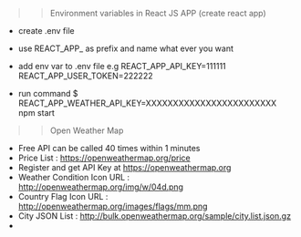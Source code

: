 
>> Environment variables in React JS APP (create react app)
- create .env file
- use REACT_APP_ as prefix and name what ever you want
- add env var to .env file
e.g
REACT_APP_API_KEY=111111
REACT_APP_USER_TOKEN=222222

- run command
$ REACT_APP_WEATHER_API_KEY=XXXXXXXXXXXXXXXXXXXXXXXX npm start


>> Open Weather Map
- Free API can be called 40 times within 1 minutes
- Price List : https://openweathermap.org/price
- Register and get API Key at https://openweathermap.org
- Weather Condition Icon URL : http://openweathermap.org/img/w/04d.png
- Country Flag Icon URL : http://openweathermap.org/images/flags/mm.png
- City JSON List : http://bulk.openweathermap.org/sample/city.list.json.gz
- 